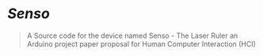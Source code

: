# ***Senso***

> A Source code for the device named Senso - The Laser Ruler an Arduino project paper proposal for Human Computer Interaction (HCI)

